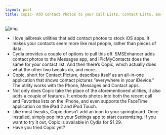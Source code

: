 ```yaml
---
layout: post
title: Copic- Add Contact Photos to your Call Lists, Contact Lists, and Text Messages
---
```

![img](http://media.idownloadblog.com/wp-content/uploads/2011/08/Photo-Aug-14-1-58-36-AM-e1313305373469.png)
* I love jailbreak utilities that add contact photos to stock iOS apps. It makes your contacts seem more like real people, rather than pieces of data.
* Cydia provides a couple of options to pull this off. SMSEnhancer adds contact photos to the Messages app, and IPicMyContacts does the same for your contact list. And then there’s Copic, which actually does what the other two tweaks do, and more….
* Copic, short for Contact Picture, describes itself as an all-in-one application that shows contact pictures “everywhere in your iDevice.” The utility works with the Phone, Messages and Contact apps.
* Not only does Copic take the place of the aforementioned utilities, it also adds a couple of features. It embeds photos into both the recent call and Favorites lists on the iPhone, and even supports the FaceTime application on the iPad 2 and iPod Touch.
* Like most tweaks, Copic doesn’t add an icon to your springboard. Once installed, simply pop into your Settings app to start customizing. If you want to try it out, Copic is available in Cydia for $1.29.
* Have you tried Copic yet?

